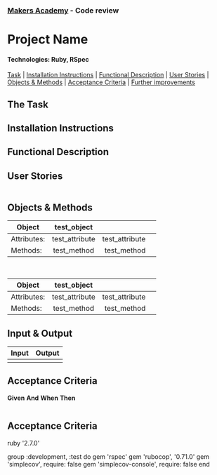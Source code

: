 ### [Makers Academy](http://www.makersacademy.com) - Code review

# Project Name

#### Technologies: Ruby, RSpec 

[Task](#Task) | [Installation Instructions](#Installation) | [Functional Description](#Functional_Description) | [User Stories](#User_Stories) | [Objects & Methods](#Methods) | [Acceptance Criteria](#Acceptance_Criteria) | [Further improvements](#Further_Improvements)

## <a name="Task">The Task</a>

## <a name="Installation">Installation Instructions</a>

## <a name="Functional_Description">Functional Description</a>

## <a name="User_Stories">User Stories</a>
```
```

## <a name="Methods">Objects & Methods</a>

| Object      | test_object  |   |   |
|-------------|:-:|--:|---|
| Attributes: | test_attribute  | test_attribute  |   |
| Methods:    | test_method  |  test_method |   |

<br>

| Object      | test_object  |   |   |
|-------------|:-:|--:|---|
| Attributes: | test_attribute  | test_attribute  |   |
| Methods:    | test_method  |  test_method |   |

## <a name="Input_Output">Input & Output</a>

| Input | Output |
| ----- | ------ |
| | |

## <a name="Acceptance_Criteria">Acceptance Criteria</a>

**Given**
**And**
**When** 
**Then**
```
```

## <a name="Further_Improvements">Acceptance Criteria</a>


ruby '2.7.0'

group :development, :test do
  gem 'rspec'
  gem 'rubocop', '0.71.0'
  gem 'simplecov', require: false
  gem 'simplecov-console', require: false
end